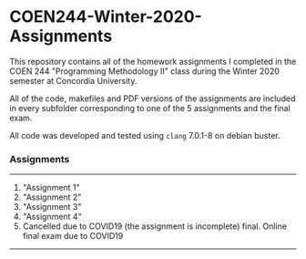 # COEN244-Winter-2020-Assignments
This repository contains all of the homework assignments I completed in the COEN 244 "Programming Methodology II" class during the Winter 2020 semester at Concordia University.

All of the code, makefiles and PDF versions of the assignments are included in every subfolder corresponding to one of the 5 assignments and the final exam.

All code was developed and tested using `clang` 7.0.1-8 on debian buster.

### Assignments
---
1. "Assignment 1"
2. "Assignment 2"
3. "Assignment 3"
4. "Assignment 4"
5. Cancelled due to COVID19 (the assignment is incomplete)
final. Online final exam due to COVID19
---
